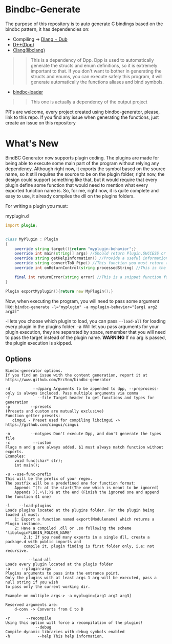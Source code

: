 # Bindbc-Generate

The purpose of this repository is to auto generate C bindings based on the
bindbc pattern, it has dependencies on:

- Compiling -> [Dlang + Dub](https://dlang.org/download.html)
- [D++(Dpp)](https://github.com/atilaneves/dpp)
- [Clang(libclang)](https://releases.llvm.org/download.html)
>> This is a dependency of Dpp. Dpp is used to automatically generate the structs and enum
definitions, so it is extremely important to that. If you don't want to bother in generating
the structs and enums, you can execute safely this program, it will generate automatically
the functions aliases and bind symbols.
- [bindbc-loader](https://github.com/BindBC/bindbc-loader)
>> This one is actually a dependency of the output project

PR's are welcome, every project created using bindbc-generator, please, link to this repo.
If you find any issue when generating the functions, just create an issue on this repository


# What's New

BindBC Generator now supports plugin coding.
The plugins are made for being able to execute some main part of the program without relying any dependency.
Although right now, it exports the symbol based on the source name, so it still requires the source
to be on the plugin folder, right now, the design could support something like that, but it would
require that every plugin define some function that would need to mention what every exported function
name is.
So, for me, right now, it is quite complete and easy to use, it already compiles the dll on the plugins
folders.

For writing a plugin you must:

myplugin.d
```d
import plugin;


class MyPlugin : Plugin
{
    override string target(){return "myplugin-behavior";}
    override int main(string[] args) //Should return Plugin.SUCCESS or Plugin.ERROR
    override string getHelpInformation() //Provide a useful information here
    override string convertToD_Pipe() //This function you must return the string to be processed on bindbc-generator, right now only cppFuncToD is available
    override int onReturnControl(string processedString) //This is the last execution point on your plugin, it receives on the parameter the processed string from bind generator

    final int returnError(string error) //This is a snippet function for returning from main passing a message to the main program
}

Plugin exportMyplugin(){return new MyPlugin();}
```

Now, when executing the program, you will need to pass some argument like:
`bindbc-generate -l="myplugin" -a myplugin-behavior="[arg1 arg2 arg3]"`

-l lets you choose which plugin to load, you can pass `--load-all` for loading every plugin in the plugins folder.
-a Will let you pass arguments for your plugin execution, they are separated by space, remember that you will need to pass the target instead of the plugin name.
**WARNING** 
    If no arg is passed, the plugin execution is skipped.


## Options
```
Bindbc-generator options.
If you find an issue with the content generation, report it at
https://www.github.com/MrcSnm/bindbc-generator

-d          --dpparg Arguments to be appended to dpp, --preprocess-only is always included. Pass multiple arguments via comma  
-f            --file Target header to get functions and types for generation
-p         --presets
(Presets and custom are mutually exclusive)
Function getter presets:
   cimgui - Preset used for compiling libcimgui -> https://github.com/cimgui/cimgui

-n         --notypes Don't execute Dpp, and don't generate the types file
-c          --custom
Flags m and g are always added, $1 must always match function without exports.
Examples:
    void func(char* str);
    int main();

-u --use-func-prefix
This will be the prefix of your regex.
The postfix will be a predefined one for function format:
    Appends ^(?: at the start(The one which is meant to be ignored)
    Appends )(.+\);)$ at the end (Finish the ignored one and append the function $1 one)

-l    --load-plugins
Loads plugins located at the plugins folder. For the plugin being loaded it must:
    1: Export a function named export(Modulename) which returns a Plugin instance.
    2: Have a compiled .dll or .so following the scheme 'libpluginPLUGIN_FOLDER_NAME'
        2.1: If you need many exports in a single dll, create a package.d with public imports and
        compile it, plugin finding is first folder only, i.e: not recursive.

          --load-all
Loads every plugin located at the plugis folder
-a     --plugin-args
Plugins arguments to pass into the entrance point.
Only the plugins with at least args 1 arg will be executed, pass a null string if you wish
to pass only the current working dir.

Example on multiple args-> -a myplugin=[arg1 arg2 arg3]

Reserved arguments are:
    d-conv -> Converts from C to D

-r       --recompile
Using this option will force a recompilation of the plugins!
             --debug
Compile dynamic libraries with debug symbols enabled
-h            --help This help information.
```